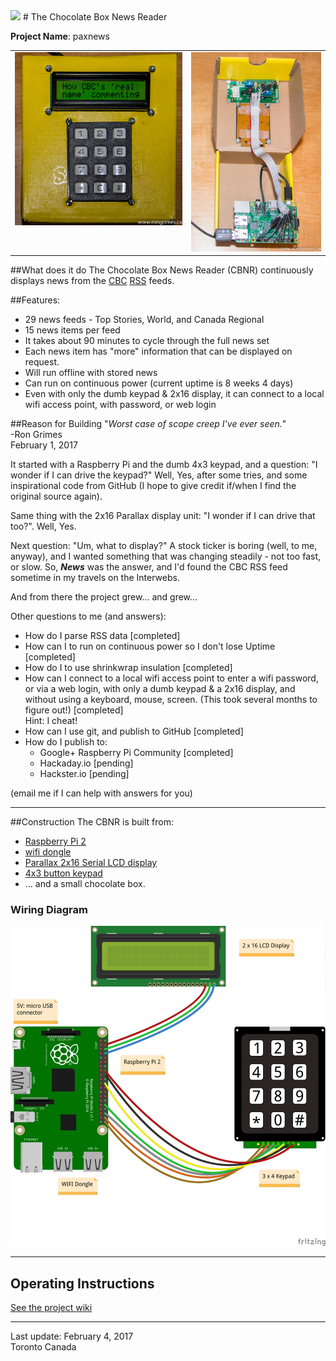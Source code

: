 <img src="https://www.raspberrypi.org/wp-content/uploads/2011/10/Raspi-PGB001.png" width="80">
# The Chocolate Box News Reader

**Project Name**: paxnews

<table>
<tr>
    <td valign="top"> <img src="./images/ChocolateBoxReader-7810.jpg" alt="Outside" width= "450px"/> </td>
    <td> <img src="./images/ChocolateBoxReader-7834.jpg" alt="Inside" width= "350px"/> </td>
    </tr>
</table>

##What does it do
The Chocolate Box News Reader (CBNR) continuously displays news from the [CBC](https://en.wikipedia.org/wiki/Canadian_Broadcasting_Corporation) [RSS](https://en.wikipedia.org/wiki/RSS) feeds.

##Features:
  * 29 news feeds - Top Stories, World, and Canada Regional
  * 15 news items per feed
  * It takes about 90 minutes to cycle through the full news set
  * Each news item has "more" information that can be displayed on request.
  * Will run offline with stored news
  * Can run on continuous power (current uptime is 8 weeks 4 days)
  * Even with only the dumb keypad & 2x16 display, it can connect to a local wifi access point, with password, or web login
  
##Reason for Building
"_Worst case of scope creep I've ever seen._"  
-Ron Grimes  
 February 1, 2017
 
It started with a Raspberry Pi and the dumb 4x3 keypad, and a question: "I wonder if I can drive the keypad?"
Well, Yes, after some tries, and some inspirational code from GitHub (I hope to give credit if/when I
find the original source again).
 
Same thing with the 2x16 Parallax display unit: "I wonder if I can drive that too?". Well, Yes.
 
Next question: "Um, what to display?" A stock ticker is boring (well, to me, anyway), and I wanted something that was changing
steadily - not too fast, or slow. So, _**News**_ was the answer, and I'd found the CBC RSS feed sometime
in my travels on the Interwebs.

And from there the project grew... and grew...
  
  
Other questions to me (and answers):
  * How do I parse RSS data [completed]
  * How can I to run on continuous power so I don't lose Uptime  [completed]
  * How do I to use shrinkwrap insulation [completed]
  * How can I connect to a local wifi access point to enter a wifi password, or via a web login, with only a dumb keypad & a 2x16 display, and without using a keyboard, mouse, screen. (This took several months to figure out!) [completed]  
  Hint: I cheat!
  * How can I use git, and publish to GitHub [completed]
  * How do I publish to:
    * Google+ Raspberry Pi Community [completed]
    * Hackaday.io [pending]
    * Hackster.io [pending]

(email me if I can help with answers for you)

***

##Construction
The CBNR is built from:
  * [Raspberry Pi 2](https://www.raspberrypi.org/products/raspberry-pi-2-model-b/)
  * [wifi dongle](https://www.canakit.com/raspberry-pi-wifi.html)
  * [Parallax 2x16 Serial LCD display](https://www.parallax.com/product/27977)
  * [4x3 button keypad](https://www.creatroninc.com/product/4x3-button-keypad/)
  * ... and a small chocolate box.

### Wiring Diagram
<img src="./images/ChocBoxReader_bb.png" alt="Fritzing diagram" width="600"/>

***

## Operating Instructions
[See the project wiki](../../wiki/Home)
***
Last update: February 4, 2017  
Toronto Canada
